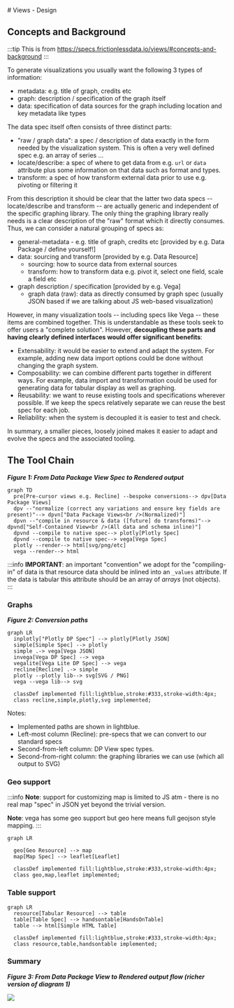 # Views - Design

## Concepts and Background

:::tip
This is from https://specs.frictionlessdata.io/views/#concepts-and-background
:::

To generate visualizations you usually want the following 3 types of information:

- metadata: e.g. title of graph, credits etc
- graph: description / specification of the graph itself
- data: specification of data sources for the graph including location and key metadata like types

The data spec itself often consists of three distinct parts:

- "raw / graph data": a spec / description of data exactly in the form needed by the visualization system. This is often a very well defined spec e.g. an array of series ...
- locate/describe: a spec of where to get data from e.g. `url` or `data` attribute plus some information on that data such as format and types.
- transform: a spec of how transform external data prior to use e.g. pivoting or filtering it

From this description it should be clear that the latter two data specs -- locate/describe and transform -- are actually generic and independent of the specific graphing library. The only thing the graphing library really needs is a clear description of the "raw" format which it directly consumes. Thus, we can consider a natural grouping of specs as:

- general-metadata - e.g. title of graph, credits etc [provided by e.g. Data Package / define yourself!]
- data: sourcing and transform [provided by e.g. Data Resource]
  - sourcing: how to source data from external sources
  - transform: how to transform data e.g. pivot it, select one field, scale a field etc
- graph description / specification [provided by e.g. Vega]
  - graph data (raw): data as directly consumed by graph spec (usually JSON based if we are talking about JS web-based visualization)

However, in many visualization tools -- including specs like Vega -- these items are combined together. This is understandable as these tools seek to offer users a "complete solution". However, **decoupling these parts and having clearly defined interfaces would offer significant benefits**:

* Extensability: it would be easier to extend and adapt the system. For example, adding new data import options could be done without changing the graph system.
* Composability: we can combine different parts together in different ways. For example, data import and transformation could be used for generating data for tabular display as well as graphing.
* Reusability: we want to reuse existing tools and specifications wherever possible. If we keep the specs relatively separate we can reuse the best spec for each job.
* Reliability: when the system is decoupled it is easier to test and check.

In summary, a smaller pieces, loosely joined makes it easier to adapt and evolve the specs and the associated tooling.

## The Tool Chain

***Figure 1: From Data Package View Spec to Rendered output***

```mermaid
graph TD
  pre[Pre-cursor views e.g. Recline] --bespoke conversions--> dpv[Data Package Views]
  dpv --"normalize (correct any variations and ensure key fields are present)"--> dpvn["Data Package Views<br />(Normalized)"]
  dpvn --"compile in resource & data ([future] do transforms)"--> dpvnd["Self-Contained View<br />(All data and schema inline)"]
  dpvnd --compile to native spec--> plotly[Plotly Spec]
  dpvnd --compile to native spec--> vega[Vega Spec]
  plotly --render--> html[svg/png/etc]
  vega --render--> html
```

:::info
**IMPORTANT**: an important "convention" we adopt for the "compiling-in" of data is that resource data should be inlined into an `_values` attribute. If the data is tabular this attribute should be an array of *arrays* (not objects).
:::


### Graphs

***Figure 2: Conversion paths***

```mermaid
graph LR
  inplotly["Plotly DP Spec"] --> plotly[Plotly JSON]
  simple[Simple Spec] --> plotly
  simple .-> vega[Vega JSON]
  invega[Vega DP Spec] --> vega
  vegalite[Vega Lite DP Spec] --> vega
  recline[Recline] .-> simple
  plotly --plotly lib--> svg[SVG / PNG]
  vega --vega lib--> svg

  classDef implemented fill:lightblue,stroke:#333,stroke-width:4px;
  class recline,simple,plotly,svg implemented;
```

Notes:

* Implemented paths are shown in lightblue.
* Left-most column (Recline): pre-specs that we can convert to our standard specs
* Second-from-left column: DP View spec types.
* Second-from-right column: the graphing libraries we can use (which all output to SVG)

### Geo support

:::info
**Note**: support for customizing map is limited to JS atm - there is no real map "spec" in JSON yet beyond the trivial version.

**Note**: vega has some geo support but geo here means full geojson style mapping.
:::

```mermaid
graph LR

  geo[Geo Resource] --> map
  map[Map Spec] --> leaflet[Leaflet]

  classDef implemented fill:lightblue,stroke:#333,stroke-width:4px;
  class geo,map,leaflet implemented;
```

### Table support

```mermaid
graph LR
  resource[Tabular Resource] --> table
  table[Table Spec] --> handsontable[HandsOnTable]
  table --> html[Simple HTML Table]

  classDef implemented fill:lightblue,stroke:#333,stroke-width:4px;
  class resource,table,handsontable implemented;
```

### Summary

***Figure 3: From Data Package View to Rendered output flow (richer version of diagram 1)***

<img src="https://docs.google.com/drawings/d/1M_6Vcal4PPSHpuKpzJQGvRUbPb5yeaAdRHomIIbfnlY/pub?w=790&h=1402" />

